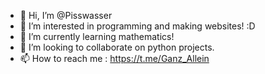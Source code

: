 - 👋 Hi, I’m @Pisswasser
- 👀 I’m interested in programming and making websites! :D
- 🌱 I’m currently learning mathematics!
- 💞️ I’m looking to collaborate on python projects.
- 📫 How to reach me : https://t.me/Ganz_Allein

<!---
Pisswasser/Pisswasser is a ✨ special ✨ repository because its `README.md` (this file) appears on your GitHub profile.
You can click the Preview link to take a look at your changes.
--->
